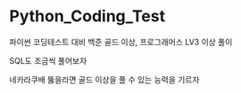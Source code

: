# Python_Coding_Test
파이썬 코딩테스트 대비 백준 골드 이상, 프로그래머스 LV3 이상 풀이

SQL도 조금씩 풀어보자

네카라쿠배 뚫을라면 골드 이상을 풀 수 있는 능력을 기르자


